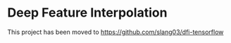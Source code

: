 # Deep Feature Interpolation
This project has been moved to https://github.com/slang03/dfi-tensorflow
